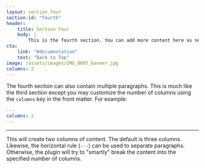 ```yaml
---
layout: section_four
section-id: "fourth"
header:
    title: Section Four
    body: |
        This is the fourth section. You can add more content here as needed.
cta:
    link: "#documentation"
    text: "Back to Top"
image: /assets/images/IMG_0007_banner.jpg
columns: 2
---
```


The fourth section can also contain multiple paragraphs. This is much like the
third section except you may customize the number of columns using the `columns`
key in the front matter. For example:

```yaml
---
columns: 2
---
```

---

This will create two columns of content. The default is three columns. Likewise,
the horizontal rule (`---`) can be used to separate paragraphs. Otherwise, the
plugin will try to "smartly" break the content into the specified number of
columns.

